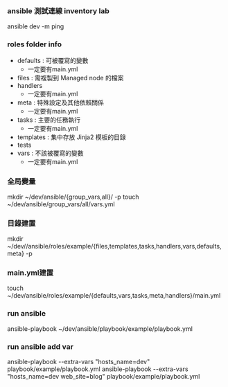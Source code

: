 ### ansible 測試連線 inventory lab
ansible dev -m ping

### roles folder info
- defaults : 可被覆寫的變數
    - 一定要有main.yml
- files : 需複製到 Managed node 的檔案
- handlers
    - 一定要有main.yml
- meta : 特殊設定及其他依賴關係
    - 一定要有main.yml
- tasks : 主要的任務執行
    - 一定要有main.yml
- templates : 集中存放 Jinja2 模板的目錄
- tests
- vars : 不該被覆寫的變數
    - 一定要有main.yml

### 全局變量
mkdir ~/dev/ansible/{group_vars,all}/ -p
touch ~/dev/ansible/group_vars/all/vars.yml

### 目錄建置
mkdir ~/dev//ansible/roles/example/{files,templates,tasks,handlers,vars,defaults,meta} -p

### main.yml建置
touch ~/dev/ansible/roles/example/{defaults,vars,tasks,meta,handlers}/main.yml

### run ansible
ansible-playbook ~/dev/ansible/playbook/example/playbook.yml

### run ansible add var 
ansible-playbook --extra-vars "hosts_name=dev" playbook/example/playbook.yml
ansible-playbook --extra-vars "hosts_name=dev web_site=blog" playbook/example/playbook.yml